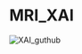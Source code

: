 # MRI_XAI

![XAI_guthub](https://github.com/user-attachments/assets/c5dab049-763a-4a96-a27d-d3bd54644a4f)
